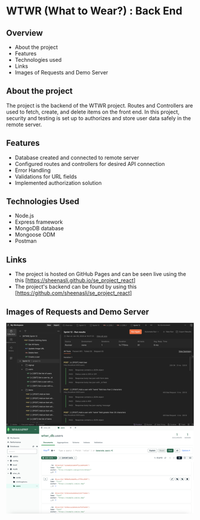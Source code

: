 # WTWR (What to Wear?) : Back End

## Overview

- About the project
- Features
- Technologies used
- Links
- Images of Requests and Demo Server

## About the project

The project is the backend of the WTWR project. Routes and Controllers are used to fetch, create, and delete items on the front end. In this project, security and testing is set up to authorizes and store user data safely in the remote server.

## Features

- Database created and connected to remote server
- Configured routes and controllers for desired API connection
- Error Handling
- Validations for URL fields
- Implemented authorization solution

## Technologies Used

- Node.js
- Express framework
- MongoDB database
- Mongoose ODM
- Postman

## Links

- The project is hosted on GitHub Pages and can be seen live using the this [https://sheenasli.github.io/se_project_react]
- The project's backend can be found by using this [https://github.com/sheenasli/se_project_react]

## Images of Requests and Demo Server

<img align="center" src="./Images/Postman.png" alt="Postman image">
<img align="center" src="./Images/MongoDB.png" alt="MongoDb image">
